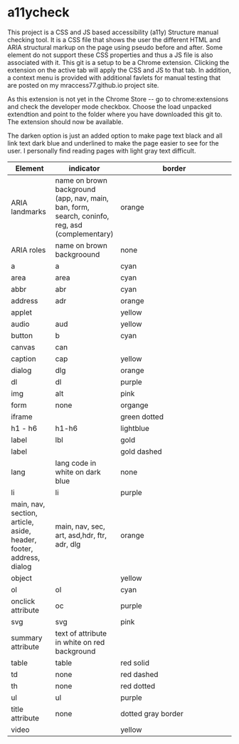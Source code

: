 # a11ycheck
This project is a CSS and JS based accessibility (a11y) Structure manual checking tool.  It is a CSS file that shows the user the different HTML and ARIA structural markup on the page using pseudo before and after.  Some element do not support these CSS properties and thus a JS file is also associated with it.  This git is a setup to be a Chrome extension.  Clicking the extension on the active tab will apply the CSS and JS to that tab.  In addition, a context menu is provided with additional favlets for manual testing that are posted on my mraccess77.github.io project site.

As this extension is not yet in the Chrome Store -- go to chrome:extensions and check the developer mode checkbox.  Choose the load unpacked extendtion and point to the folder where you have downloaded this git to.  The extension should now be available.

The darken option is just an added option to make page text black and all link text dark blue and underlined to make the page easier to see for the user.  I personally find reading pages with light gray text difficult.

<table>
  <colgroup>
    <col span="1" style="width:20%;" >
    <col span="1" style="width:20%;" >
    <col span="1" style="width:60%;" >
  </colgroup>  
  <thead>
    <tr>
      <th style="width:20%;">Element</th> 
      <th>indicator</th>
      <th>border</th>
    </tr>
  </thead>
  <tbody>
<tr>
  <td>ARIA landmarks</td>
  <td>name on brown background (app, nav, main, ban, form, search, coninfo, reg, asd (complementary)</td>
  <td>orange</td>
</tr>
<tr>
  <td>ARIA roles</td>
  <td>name on brown backgroound</td>
  <td>none</td>
</tr>
<tr>
  <td>a</td>
  <td>a</td>
  <td>cyan</td>
</tr>
<tr>
  <td>area</td>
  <td>area</td>
  <td>cyan</td>
</tr>
<tr>
  <td>abbr</td>
  <td>abr</td>
  <td>cyan</td>
</tr>
<tr>
  <td>address</td>
  <td>adr</td>
  <td>orange</td>
</tr>
<tr>
  <td>applet</td>
  <td></td>
  <td>yellow</td>
</tr>
<tr>
  <td>audio</td>
  <td>aud</td>
  <td>yellow</td>
</tr>
<tr>
  <td>button</td>
  <td>b</td>
  <td>cyan</td>
</tr>
<tr>
  <td>canvas</td>
  <td>can</td>
  <td><dashed pink/td>
</tr>
<tr>
  <td>caption</td>
  <td>cap</td>
  <td>yellow</td>
</tr>
<tr>
  <td>dialog</td>
  <td>dlg</td>
  <td>orange</td>
</tr>
<tr>
  <td>dl</td>
  <td>dl</td>
  <td>purple</td>
</tr>
<tr>
  <td>img</td>
  <td>alt</td>
  <td>pink</td>
</tr>
<tr>
  <td>form</td>
  <td>none</td>
  <td>organge</td>
</tr>
<tr>
  <td>iframe</td>
  <td></td>
  <Td>green dotted</td>
</tr>
<tr>
  <td>h1 - h6</td>
  <td>h1-h6</td>
  <td>lightblue</td>
</tr>
<tr>
  <td>label</td>
  <Td>lbl</td>
  <td>gold</td>
</tr>
<tr>
  <td>label</td>
  <Td></td>
  <td>gold dashed</td>
</tr>
<tr>
  <td>lang</td>
  <td>lang code in white on dark blue</td>
  <td>none</td>
</tr>
<tr>
  <td>li</td>
  <td>li</td>
  <td>purple</td>
</tr>
<tr>
  <td>main, nav, section, article, aside, 
  header, footer, address, dialog</td>
  <td>main, nav, sec, art, asd,hdr, ftr, adr, dlg</td>
  <td>orange</td>
</tr>
<tr>
  <td>object</td>
  <td></td>
  <td>yellow</td>
</tr>
<tr>
  <td>ol</td>
  <td>ol</td>
  <Td>cyan</td>
</tr>
<tr>
  <td>onclick attribute</td>
  <td>oc</td>
  <Td>purple</td>
</tr>

<tr>
  <td>svg</td>
  <td>svg</td>
  <td>pink</td>
</tr>
<tr>
  <td>summary attribute</td>
  <td>text of attribute in white on red background</td>
  <td></td>
</tr>
<tr>
  <td>table</td>
  <td>table</td>
  <td>red solid</td>
</tr>
<tr>
  <td>td</td>
  <td>none</td>
  <td>red dashed</td>
</tr>
<tr>
  <td>th</td>
  <td>none</td>
  <td>red dotted</td>
</tr>
<tr>
  <td>ul</td>
  <td>ul</td>
  <Td>purple</td>
</tr>
<Tr>
  <td>title attribute</td>
  <td>none</td>
  <td>dotted gray border</td>
</tr>
  <Td>video</td>
  <td></td>
  <td>yellow</td>
</tr>
</tbody>
</table>


